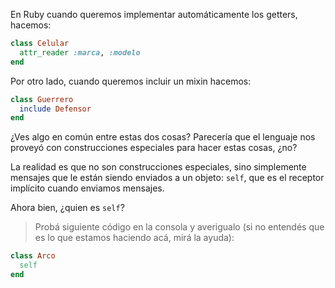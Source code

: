 En Ruby cuando queremos implementar automáticamente los getters, hacemos:

```ruby
class Celular
  attr_reader :marca, :modelo
end
```

Por otro lado, cuando queremos incluir un mixin hacemos:

```ruby
class Guerrero
  include Defensor
end
```

¿Ves algo en común entre estas dos cosas? Parecería que el lenguaje nos proveyó con construcciones especiales para hacer estas cosas, ¿no?

La realidad es que no son construcciones especiales, sino simplemente mensajes que le están siendo enviados a un objeto: `self`, que es el receptor implícito cuando enviamos mensajes.

Ahora bien, ¿quien es `self`?

> Probá siguiente código en la consola y averigualo (si no entendés que es lo que estamos haciendo acá, mirá la ayuda):

```ruby
class Arco
  self
end
```



